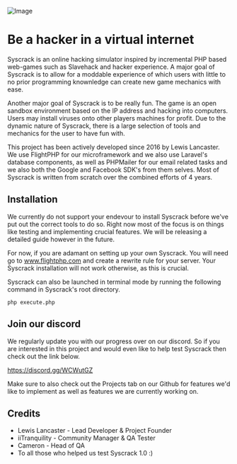 ![Image](https://i.imgur.com/UVz5BSc.png)

# Be a hacker in a virtual internet

Syscrack is an online hacking simulator inspired by incremental PHP based web-games such as Slavehack and
hacker experience. A major goal of Syscrack is to allow for a moddable experience of which users with little to
no prior programming knownledge can create new game mechanics with ease. 

Another major goal of Syscrack is to be really fun. The game is an open sandbox environment based on the IP address
and hacking into computers. Users may install viruses onto other players machines for profit. Due to the
dynamic nature of Syscrack, there is a large selection of tools and mechanics for the user to have fun with.

This project has been actively developed since 2016 by Lewis Lancaster. We use FlightPHP for our microframework
and we also use Laravel's database components, as well as PHPMailer for our email related tasks and we also both the
Google and Facebook SDK's from them selves. Most of Syscrack is written from scratch over the combined efforts of
4 years.

## Installation

We currently do not support your endevour to install Syscrack before we've put out the correct tools to do so. Right now
most of the focus is on things like testing and implementing crucial features. We will be releasing a
detailed guide however in the future.

For now, if you are adamant on setting up your own Syscrack. You will need go to www.flightphp.com and create a
rewrite rule for your server. Your Syscrack installation will not work otherwise, as this is crucial.

Syscrack can also be launched in terminal mode by running the following command in Syscrack's root directory.

`
php execute.php
`

## Join our discord

We regularly update you with our progress over on our discord. So if you are interested in this project and would
even like to help test Syscrack then check out the link below.

https://discord.gg/WCWutGZ

Make sure to also check out the Projects tab on our Github for features we'd like to implement as well as features
we are currently working on.

## Credits

* Lewis Lancaster - Lead Developer & Project Founder 
* iiTranquility - Community Manager & QA Tester
* Cameron - Head of QA
* To all those who helped us test Syscrack 1.0 :)

